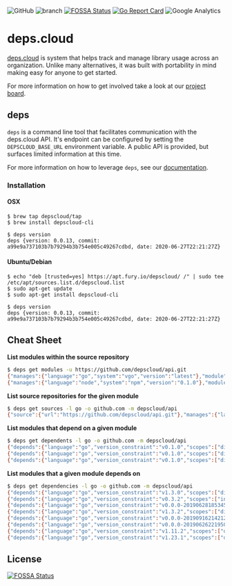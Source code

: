 ![GitHub](https://img.shields.io/github/license/depscloud/cli.svg)
![branch](https://github.com/depscloud/depscloud/deps/workflows/branch/badge.svg?branch=main)
[![FOSSA Status](https://app.fossa.com/api/projects/git%2Bgithub.com%2Fdepscloud%2Fcli.svg?type=shield)](https://app.fossa.com/projects/git%2Bgithub.com%2Fdepscloud%2Fcli?ref=badge_shield)
[![Go Report Card](https://goreportcard.com/badge/github.com/depscloud/depscloud/deps)](https://goreportcard.com/report/github.com/depscloud/depscloud/deps)
![Google Analytics](https://www.google-analytics.com/collect?v=1&cid=555&t=pageview&ec=repo&ea=open&dp=cli&dt=cli&tid=UA-143087272-2)

# deps.cloud

[deps.cloud](https://deps.cloud/) is system that helps track and manage library usage across an organization.
Unlike many alternatives, it was built with portability in mind making easy for anyone to get started.

For more information on how to get involved take a look at our [project board](https://github.com/orgs/depscloud/projects/1).

## deps

`deps` is a command line tool that facilitates communication with the deps.cloud API.
It's endpoint can be configured by setting the `DEPSCLOUD_BASE_URL` environment variable.
A public API is provided, but surfaces limited information at this time.

For more information on how to leverage `deps`, see our [documentation](https://deps.cloud/docs/cli/).

### Installation

#### OSX

```
$ brew tap depscloud/tap
$ brew install depscloud-cli

$ deps version
deps {version: 0.0.13, commit: a99e9a737103b7b79294b3b754e005c49267cdbd, date: 2020-06-27T22:21:27Z}
```

#### Ubuntu/Debian

```
$ echo "deb [trusted=yes] https://apt.fury.io/depscloud/ /" | sudo tee /etc/apt/sources.list.d/depscloud.list
$ sudo apt-get update
$ sudo apt-get install depscloud-cli

$ deps version
deps {version: 0.0.13, commit: a99e9a737103b7b79294b3b754e005c49267cdbd, date: 2020-06-27T22:21:27Z}
```

## Cheat Sheet

**List modules within the source repository**

```bash
$ deps get modules -u https://github.com/depscloud/api.git
{"manages":{"language":"go","system":"vgo","version":"latest"},"module":{"language":"go","organization":"github.com","module":"depscloud/api"}}
{"manages":{"language":"node","system":"npm","version":"0.1.0"},"module":{"language":"node","organization":"depscloud","module":"api"}}
```

**List source repositories for the given module**

```bash
$ deps get sources -l go -o github.com -m depscloud/api
{"source":{"url":"https://github.com/depscloud/api.git"},"manages":{"language":"go","system":"vgo","version":"latest"}}
```

**List modules that depend on a given module**

```bash
$ deps get dependents -l go -o github.com -m depscloud/api
{"depends":{"language":"go","version_constraint":"v0.1.0","scopes":["direct"]},"module":{"language":"go","organization":"github.com","module":"depscloud/gateway"}}
{"depends":{"language":"go","version_constraint":"v0.1.0","scopes":["direct"]},"module":{"language":"go","organization":"github.com","module":"depscloud/tracker"}}
{"depends":{"language":"go","version_constraint":"v0.1.0","scopes":["direct"]},"module":{"language":"go","organization":"github.com","module":"depscloud/indexer"}}
```

**List modules that a given module depends on**

```bash
$ deps get dependencies -l go -o github.com -m depscloud/api
{"depends":{"language":"go","version_constraint":"v1.3.0","scopes":["direct"]},"module":{"language":"go","organization":"github.com","module":"gogo/protobuf"}}
{"depends":{"language":"go","version_constraint":"v0.3.2","scopes":["indirect"]},"module":{"language":"go","organization":"golang.org","module":"x/text"}}
{"depends":{"language":"go","version_constraint":"v0.0.0-20190628185345-da137c7871d7","scopes":["indirect"]},"module":{"language":"go","organization":"golang.org","module":"x/net"}}
{"depends":{"language":"go","version_constraint":"v1.3.2","scopes":["direct"]},"module":{"language":"go","organization":"github.com","module":"golang/protobuf"}}
{"depends":{"language":"go","version_constraint":"v0.0.0-20190916214212-f660b8655731","scopes":["direct"]},"module":{"language":"go","organization":"google.golang.org","module":"genproto"}}
{"depends":{"language":"go","version_constraint":"v0.0.0-20190626221950-04f50cda93cb","scopes":["indirect"]},"module":{"language":"go","organization":"golang.org","module":"x/sys"}}
{"depends":{"language":"go","version_constraint":"v1.11.2","scopes":["direct"]},"module":{"language":"go","organization":"github.com","module":"grpc-ecosystem/grpc-gateway"}}
{"depends":{"language":"go","version_constraint":"v1.23.1","scopes":["direct"]},"module":{"language":"go","organization":"google.golang.org","module":"grpc"}}
```

## License

[![FOSSA Status](https://app.fossa.com/api/projects/git%2Bgithub.com%2Fdepscloud%2Fcli.svg?type=large)](https://app.fossa.com/projects/git%2Bgithub.com%2Fdepscloud%2Fcli?ref=badge_large)
